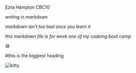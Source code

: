 Ezra Hampton CBC10

_writing in markdown_

*markdown isn't too bad once you learn it*

_*this markdown file is for week one of my codeing boot camp*_

:smile:

#this is the biggiest heading 

![kitty](https://www.google.com/url?sa=i&url=https%3A%2F%2Fwww.rd.com%2Flist%2Fcutest-cat-breeds%2F&psig=AOvVaw21DzouQw6Gmjn7KTEL5iYQ&ust=1600883708865000&source=images&cd=vfe&ved=0CAIQjRxqFwoTCIjPmdiq_esCFQAAAAAdAAAAABAD)

